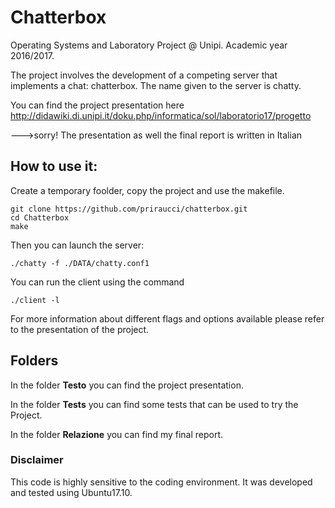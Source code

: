 # Chatterbox

Operating Systems and Laboratory Project @ Unipi. Academic year 2016/2017.

The project involves the development of a competing server that implements
a chat: chatterbox. The name given to the server is chatty.

You can find the project presentation here 
http://didawiki.di.unipi.it/doku.php/informatica/sol/laboratorio17/progetto

--->sorry! The presentation as well the final report is written in Italian

## How to use it:

Create a temporary foolder, copy the project and use the makefile. 

``` 
git clone https://github.com/priraucci/chatterbox.git
cd Chatterbox
make
```

Then you can launch the server:
```
./chatty -f ./DATA/chatty.conf1
```
You can run the client using the command
```
./client -l
```

For more information about different flags and options available please refer to the presentation of the project. 

## Folders

In the folder **Testo** you can find the project presentation.

In the folder **Tests** you can find some tests that can be used to try the Project.

In the folder **Relazione** you can find my final report.

### Disclaimer
This code is highly sensitive to the coding environment. It was developed and tested using Ubuntu17.10.


